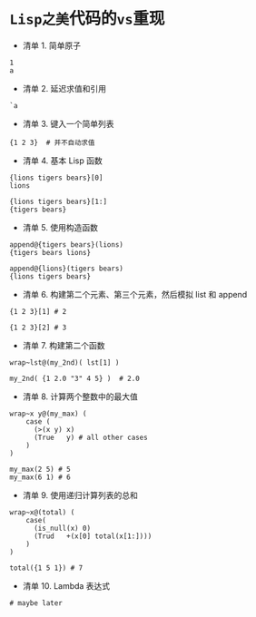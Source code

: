 # `Lisp之美`代码的`vs`重现

- 清单 1. 简单原子
```
1
a
```

- 清单 2. 延迟求值和引用
```
`a
```

- 清单 3. 键入一个简单列表
```
{1 2 3}  # 并不自动求值
```

- 清单 4. 基本 Lisp 函数
```
{lions tigers bears}[0]
lions
 
{lions tigers bears}[1:]
{tigers bears}
```

- 清单 5. 使用构造函数
```
append@{tigers bears}(lions)
{tigers bears lions}
 
append@{lions}(tigers bears)
{lions tigers bears}
```

- 清单 6. 构建第二个元素、第三个元素，然后模拟 list 和 append
```
{1 2 3}[1] # 2
 
{1 2 3}[2] # 3
```

- 清单 7. 构建第二个函数
```
wrap~lst@(my_2nd)( lst[1] )

my_2nd( {1 2.0 "3" 4 5} )  # 2.0
```

- 清单 8. 计算两个整数中的最大值
```
wrap~x y@(my_max) (
    case (
      (>(x y) x)
      (True   y) # all other cases
    )
)

my_max(2 5) # 5 
my_max(6 1) # 6
```

- 清单 9. 使用递归计算列表的总和
```
wrap~x@(total) (
    case(
      (is_null(x) 0)
      (Trud   +(x[0] total(x[1:])))
    )
)
 
total({1 5 1}) # 7
```

- 清单 10. Lambda 表达式
```
# maybe later
```
